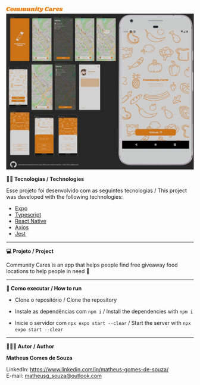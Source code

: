 ![](./assets/readme/community-cares-logo.png)
![](./assets/readme/community-cares-cover.jpg)

**👨‍💻 Tecnologias / Technologies**

Esse projeto foi desenvolvido com as seguintes tecnologias / This project was developed with the following technologies:

- [Expo](https://expo.dev/)
- [Typescript](https://www.typescriptlang.org/)
- [React Native](https://reactnative.dev/)
- [Axios](https://axios-http.com/)
- [Jest](https://jestjs.io/)

-----------------------------------------------------------------------------------------------------------------------------------------------------------------------------------

**💻 Projeto / Project**

Community Cares is an app that helps people find free giveaway food locations to help people in need 🧡

-----------------------------------------------------------------------------------------------------------------------------------------------------------------------------------

**🚀 Como executar / How to run**

- Clone o repositório / Clone the repository 

- Instale as dependências com `npm i` / Install the dependencies with `npm i`
- Inicie o servidor com `npx expo start --clear` / Start the server with `npx expo start --clear`

-----------------------------------------------------------------------------------------------------------------------------------------------------------------------------------

**🧑🏾‍💻 Autor / Author**

**Matheus Gomes de Souza**

LinkedIn: https://www.linkedin.com/in/matheus-gomes-de-souza/ <br/>
E-mail: matheusg_souza@outlook.com
